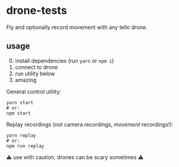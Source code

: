 # drone-tests
 Fly and optionally record movement with any tello drone.
 
## usage

0. install dependencies (run `yarn` or `npm i`)
1. connect to drone
2. run utility below
3. amazing

General control utility:
```
yarn start
# or:
npm start
```

Replay recordings (not camera recordings, *movement* recordings!):
```
yarn replay
# or:
npm run replay
```

⚠️ use with caution, drones can be scary sometimes ⚠️
